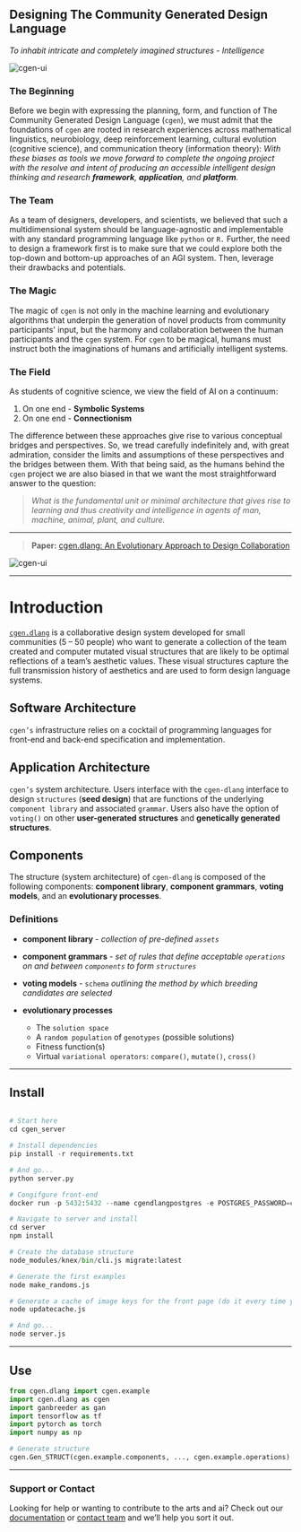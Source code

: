 ## Designing The Community Generated Design Language
_To inhabit intricate and completely imagined structures - Intelligence_

![cgen-ui](https://storage.googleapis.com/root-proposal-1246/CGEN/Papers/ACMFAccT2021/ui-proto/cgen-proto-4-purely-components-on.png)

### The Beginning
Before we begin with expressing the planning, form, and function of The Community Generated Design Language (`cgen`), we must admit that the foundations of `cgen` are rooted in research experiences across mathematical linguistics, neurobiology, deep reinforcement learning, cultural evolution (cognitive science), and communication theory (information theory): _With these biases as tools we move forward to complete the ongoing project with the resolve and intent of producing an accessible intelligent design thinking and research **framework**, **application**, and **platform**._

### The Team
As a team of designers, developers, and scientists, we believed that such a multidimensional system should be language-agnostic and implementable with any standard programming language like `python` or `R.` Further, the need to design a framework first is to make sure that we could explore both the top-down and bottom-up approaches of an AGI system. Then, leverage their drawbacks and potentials.

### The Magic
The magic of `cgen` is not only in the machine learning and evolutionary algorithms that underpin the generation of novel products from community participants' input, but the harmony and collaboration between the human participants and the `cgen` system. For `cgen` to be magical, humans must instruct both the imaginations of humans and artificially intelligent systems.

### The Field
As students of cognitive science, we view the field of AI on a continuum: 

1. On one end - **Symbolic Systems**
2. On one end - **Connectionism**

The difference between these approaches give rise to various conceptual bridges and perspectives. So, we tread carefully indefinitely and, with great admiration, consider the limits and assumptions of these perspectives and the bridges between them. With that being said, as the humans behind the `cgen` project we are also biased in that we want the most straightforward answer to the question:

>_What is the fundamental unit or minimal architecture that gives rise to learning and thus creativity and intelligence in agents of man, machine, animal, plant, and culture._

---

> **Paper:** [cgen.dlang: An Evolutionary Approach
> to Design Collaboration](https://storage.googleapis.com/root-proposal-1246/CGEN/Papers/data4good-cgen-dlang.pdf)

![cgen-ui](https://storage.googleapis.com/root-proposal-1246/CGEN/Papers/ACMFAccT2021/ui-proto/cgen-proto-4-plastic-back-shape-on.png)

---
# Introduction
[`cgen.dlang`]() is a collaborative design system developed for small communities (5 – 50 people) who want to generate a collection of the team created and computer mutated visual structures that are likely to be optimal reflections of a team’s aesthetic values. These visual structures capture the full transmission history of aesthetics and are used to form design language systems. 

## Software Architecture
`cgen’s` infrastructure relies on a cocktail of programming languages for front-end and back-end specification and implementation.

## Application Architecture
`cgen’s` system architecture. Users interface with the `cgen-dlang` interface to design `structures` (**seed design**) that are functions of the underlying `component library` and associated `grammar`. Users also have the option of `voting()` on other **user-generated structures** and **genetically generated structures**.

## Components  
The structure (system architecture) of `cgen-dlang` is composed of the following components: **component library**, **component grammars**, **voting models**, and an **evolutionary processes**.

### Definitions
* **component library** - _collection of pre-defined `assets`_
* **component grammars** - _set of rules that define
acceptable `operations` on and between `components`
to form `structures`_
* **voting models** - `schema` _outlining the method by which
breeding candidates are selected_

* **evolutionary processes**
    * The `solution space`
    * A `random population` of `genotypes` (possible solutions)
    * Fitness function(s)
    * Virtual `variational operators`: `compare()`, `mutate()`, `cross()`

---
## Install
```python

# Start here
cd cgen_server

# Install dependencies
pip install -r requirements.txt

# And go...
python server.py

# Congifgure front-end
docker run -p 5432:5432 --name cgendlangpostgres -e POSTGRES_PASSWORD=cgendlangpostgres -d postgres

# Navigate to server and install
cd server
npm install

# Create the database structure
node_modules/knex/bin/cli.js migrate:latest

# Generate the first examples
node make_randoms.js

# Generate a cache of image keys for the front page (do it every time you want to update the front page)
node updatecache.js

# And go...
node server.js
```
---
## Use
```python
from cgen.dlang import cgen.example
import cgen.dlang as cgen
import ganbreeder as gan
import tensorflow as tf
import pytorch as torch
import numpy as np

# Generate structure
cgen.Gen_STRUCT(cgen.example.components, ..., cgen.example.operations)

```
---

### Support or Contact
Looking for help or wanting to contribute to the arts and ai? Check out our [documentation](https://github.com/cgen-dlang/cgen-dlang) or [contact team](people.cgen-dlang@gmail.com) and we’ll help you sort it out.

